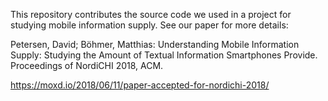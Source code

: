 This repository contributes the source code we used in a project for studying mobile information supply. See our paper for more details: 

Petersen, David; Böhmer, Matthias: Understanding Mobile Information Supply: Studying the Amount of Textual Information Smartphones Provide. Proceedings of NordiCHI 2018, ACM.

https://moxd.io/2018/06/11/paper-accepted-for-nordichi-2018/
